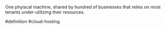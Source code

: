 One phyiscal machine, shared by hundred of businesses that relies on most tenants under-utilizing their resources.


#definition #cloud-hosting 